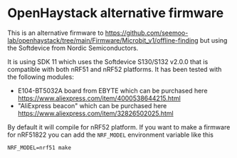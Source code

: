 OpenHaystack alternative firmware
=================================

This is an alternative firmware to https://github.com/seemoo-lab/openhaystack/tree/main/Firmware/Microbit_v1/offline-finding but using the Softdevice from Nordic Semiconductors.

It is using SDK 11 which uses the Softdevice S130/S132 v2.0.0 that is compatible with both nRF51 and nRF52 platforms. It has been tested with the following modules:

 - E104-BT5032A board from EBYTE which can be purchased here https://www.aliexpress.com/item/4000538644215.html
 - "AliExpress beacon" which can be purchased here https://www.aliexpress.com/item/32826502025.html

By default it will compile for nRF52 platform. If you want to make a firmware for nRF51822 you can add the `NRF_MODEL` environment variable like this

```
NRF_MODEL=nrf51 make
```
